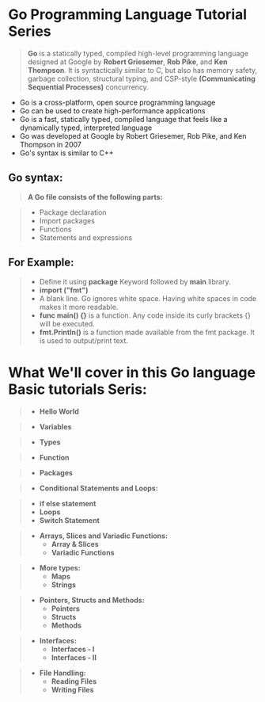 # **Go Programming Language Tutorial Series**
> **Go** is a statically typed, compiled high-level programming language designed at Google by **Robert Griesemer**, **Rob Pike**, and **Ken Thompson**. It is syntactically similar to C, but also has memory safety, garbage collection, structural typing, and CSP-style **(Communicating Sequential Processes)** concurrency.

+ Go is a cross-platform, open source programming language
+ Go can be used to create high-performance applications
+ Go is a fast, statically typed, compiled language that feels like a dynamically typed, interpreted language
+ Go was developed at Google by Robert Griesemer, Rob Pike, and Ken Thompson in 2007
+ Go's syntax is similar to C++

## Go syntax:
> **A Go file consists of the following parts:**

>   + Package declaration 
>   + Import packages
>   + Functions
>   + Statements and expressions


## For Example: 
> + Define it using **package** Keyword followed by **main** library.
> + **import ("fmt")**
> + A blank line. Go ignores white space. Having white spaces in code makes it more readable.
> + **func main() {}** is a function. Any code inside its curly brackets {} will be executed.
> + **fmt.Println()** is a function made available from the fmt package. It is used to output/print text.

# What We'll cover in this Go language Basic tutorials Seris:

> + **Hello World**

> + **Variables**

> + **Types**

> + **Function**

> + **Packages**

> + **Conditional Statements and Loops:**

>    + **if else statement**
>    + **Loops**
>    + **Switch Statement**

> + **Arrays, Slices and Variadic Functions:**
>    + **Array & Slices**
>    + **Variadic Functions**

> + **More types:**
>    + **Maps**
>    + **Strings**

> + **Pointers, Structs and Methods:**
>    + **Pointers**
>    + **Structs**
>    + **Methods**

> + **Interfaces:**
>   + **Interfaces - I**
>   + **Interfaces - II**

> + **File Handling:**
>   + **Reading Files**
>   + **Writing Files**


